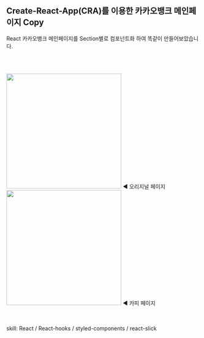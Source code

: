 Create-React-App(CRA)를 이용한 카카오뱅크 메인페이지 Copy
---
React 카카오뱅크 메인페이지를 Section별로 컴포넌트화 하여 똑같이 만들어보았습니다.

<br/><br/>

<div>
<img src="https://user-images.githubusercontent.com/41315934/87879831-0a633d80-ca28-11ea-85f5-1ff92fb98abe.png" width="300">
<span>◀ 오리지널 페이지</span>
<img src="https://user-images.githubusercontent.com/41315934/87879833-0d5e2e00-ca28-11ea-9ac5-62897e2f2acc.png" width="300">
<span>◀ 카피 페이지</span>
</div>

<br/><br/>
skill: React / React-hooks / styled-components / react-slick
